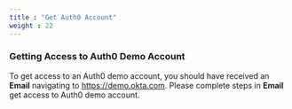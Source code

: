 ```yaml
---
title : "Get Auth0 Account"
weight : 22
---
```


### Getting Access to Auth0 Demo Account

To get access to an Auth0 demo account, you should have received an **Email** navigating to https://demo.okta.com. Please complete steps in **Email** get access to Auth0 demo account. 

